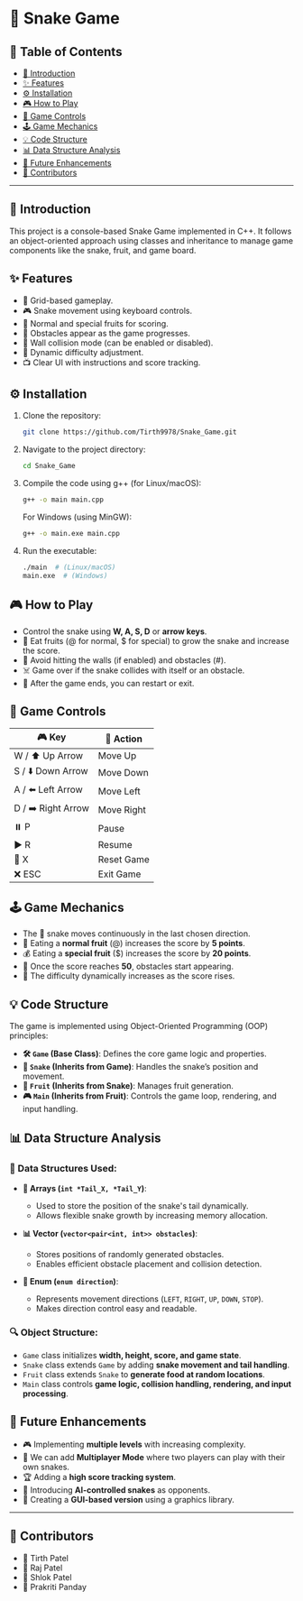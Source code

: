 # 🐍 Snake Game

## 📌 Table of Contents
- [📖 Introduction](#📖-introduction)
- [✨ Features](#✨-features)
- [⚙️ Installation](#⚙️-installation)
- [🎮 How to Play](#🎮-how-to-play)
- [🎯 Game Controls](#🎯-game-controls)
- [🕹️ Game Mechanics](#🕹️-game-mechanics)
- [💡 Code Structure](#💡-code-structure)
- [📊 Data Structure Analysis](#📊-data-structure-analysis)
- [🚀 Future Enhancements](#🚀-future-enhancements)
- [👥 Contributors](#👥-contributors)

---

## 📖 Introduction
   This project is a console-based Snake Game implemented in C++. It follows an object-oriented approach using classes and inheritance to manage game components like the snake, fruit, and game board.

## ✨ Features
- 🎯 Grid-based gameplay.
- 🎮 Snake movement using keyboard controls.
- 🍏 Normal and special fruits for scoring.
- 🚧 Obstacles appear as the game progresses.
- 🧱 Wall collision mode (can be enabled or disabled).
- 🔄 Dynamic difficulty adjustment.
- 📺 Clear UI with instructions and score tracking.

## ⚙️ Installation
1. Clone the repository:
   ```sh
   git clone https://github.com/Tirth9978/Snake_Game.git
   ```
2. Navigate to the project directory:
   ```sh
   cd Snake_Game
   ```
3. Compile the code using g++ (for Linux/macOS):
   ```sh
   g++ -o main main.cpp
   ```
   For Windows (using MinGW):
   ```sh
   g++ -o main.exe main.cpp
   ```
4. Run the executable:
   ```sh
   ./main  # (Linux/macOS)
   main.exe  # (Windows)
   ```

## 🎮 How to Play
- Control the snake using **W, A, S, D** or **arrow keys**.
- 🍏 Eat fruits (@ for normal, $ for special) to grow the snake and increase the score.
- 🚧 Avoid hitting the walls (if enabled) and obstacles (#).
- ☠️ Game over if the snake collides with itself or an obstacle.
- 🔄 After the game ends, you can restart or exit.

## 🎯 Game Controls
| 🎮 Key   | 🏹 Action |
|-------|--------|
| W / ⬆️ Up Arrow   | Move Up |
| S / ⬇️ Down Arrow | Move Down |
| A / ⬅️ Left Arrow | Move Left |
| D / ➡️ Right Arrow | Move Right |
| ⏸️ P | Pause |
| ▶️ R | Resume |
| 🔄 X | Reset Game |
| ❌ ESC | Exit Game |

## 🕹️ Game Mechanics
- The 🐍 snake moves continuously in the last chosen direction.
- 🍏 Eating a **normal fruit** (@) increases the score by **5 points**.
- 💰 Eating a **special fruit** ($) increases the score by **20 points**.
- 🚧 Once the score reaches **50**, obstacles start appearing.
- 🔼 The difficulty dynamically increases as the score rises.

## 💡 Code Structure
The game is implemented using Object-Oriented Programming (OOP) principles:

- **🛠️ `Game` (Base Class)**: Defines the core game logic and properties.
- **🐍 `Snake` (Inherits from Game)**: Handles the snake’s position and movement.
- **🍏 `Fruit` (Inherits from Snake)**: Manages fruit generation.
- **🎮 `Main` (Inherits from Fruit)**: Controls the game loop, rendering, and input handling.

## 📊 Data Structure Analysis
### 📂 Data Structures Used:
- **📌 Arrays (`int *Tail_X, *Tail_Y`)**:
  - Used to store the position of the snake's tail dynamically.
  - Allows flexible snake growth by increasing memory allocation.

- **📊 Vector (`vector<pair<int, int>> obstacles`)**:
  - Stores positions of randomly generated obstacles.
  - Enables efficient obstacle placement and collision detection.

- **🔢 Enum (`enum direction`)**:
  - Represents movement directions (`LEFT`, `RIGHT`, `UP`, `DOWN`, `STOP`).
  - Makes direction control easy and readable.

### 🔍 Object Structure:
- `Game` class initializes **width, height, score, and game state**.
- `Snake` class extends `Game` by adding **snake movement and tail handling**.
- `Fruit` class extends `Snake` to **generate food at random locations**.
- `Main` class controls **game logic, collision handling, rendering, and input processing**.

## 🚀 Future Enhancements
- 🎮 Implementing **multiple levels** with increasing complexity.
- 👥 We can add **Multiplayer Mode** where two players can play with their own snakes.
- 🏆 Adding a **high score tracking system**.
- 🤖 Introducing **AI-controlled snakes** as opponents.
- 🎨 Creating a **GUI-based version** using a graphics library.

---

   ## 👥 Contributors
- 🏅 Tirth Patel
- 🏅 Raj Patel
- 🏅 Shlok Patel
- 🏅 Prakriti Panday
